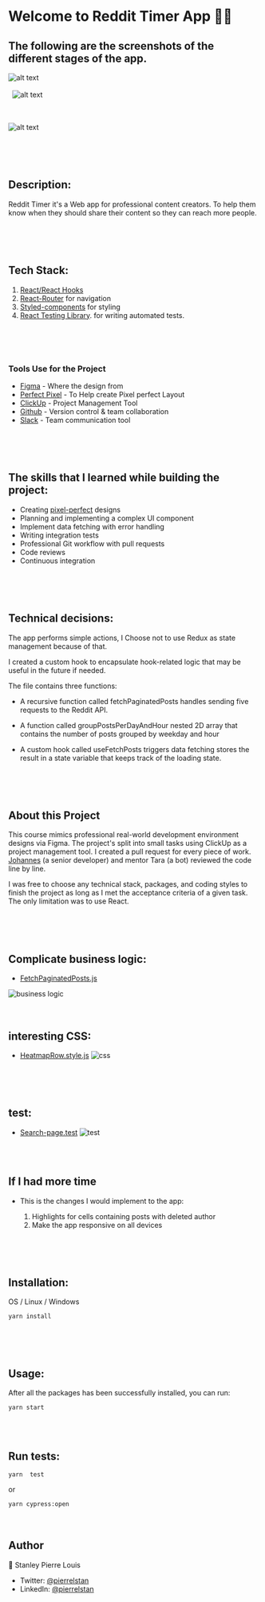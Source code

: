 # Welcome to Reddit Timer App 👋🏾

## The following are the screenshots of the different stages of the app.

![alt text](https://res.cloudinary.com/stanley/image/upload/v1637689677/homepage_nob8zl.svg)
\
&nbsp;
\
&nbsp;
![alt text](https://res.cloudinary.com/stanley/image/upload/v1637689626/search_page-loading_1_izcnte.png)
\
&nbsp;
\
&nbsp;

![alt text](https://res.cloudinary.com/stanley/image/upload/v1637750429/search_page-results_1_pxg5l0.png)

\
&nbsp;
\
&nbsp;
## Description:

Reddit Timer it's a Web app for professional content creators. To help them know when they should share their content so they can reach more people.

\
&nbsp;
\
&nbsp;

## Tech Stack:

1.  [React/React Hooks](https://reactrouter.com/)
2. [ React-Router](https://reactrouter.com/)  for navigation
3. [Styled-components](https://styled-components.com/) for styling
4. [React Testing Library](https://testing-library.com/docs/). for writing automated tests.

\
&nbsp;
\
&nbsp;

### Tools Use for the Project

-  [Figma](https://figma.com/) - Where the design from
- [Perfect Pixel](https://chrome.google.com/webstore/detail/perfectpixel-by-welldonec/dkaagdgjmgdmbnecmcefdhjekcoceebi?hl=en-US) - To Help create Pixel perfect Layout
- [ClickUp](https://clickup.com) - Project Management Tool
- [Github](https://github.com) - Version control & team collaboration
- [Slack](https://slack.com) - Team communication tool

\
&nbsp;
\
&nbsp;

## The skills that I learned while building the project:


- Creating [pixel-perfect](https://chrome.google.com/webstore/detail/perfectpixel-by-welldonec/dkaagdgjmgdmbnecmcefdhjekcoceebi?hl=en-US) designs
- Planning and implementing a complex UI component
- Implement data fetching with error handling
- Writing integration tests
- Professional Git workflow with pull requests
- Code reviews
- Continuous integration

\
&nbsp;
\
&nbsp;

## Technical decisions:
The app performs simple actions, I Choose not to use Redux as state management because of that.

I created a custom hook to encapsulate hook-related logic that may be useful in the future if needed.

The file contains three functions:
- A recursive function called fetchPaginatedPosts handles sending five requests to the Reddit API.

- A function called groupPostsPerDayAndHour nested 2D array that contains the number of posts grouped by weekday and hour

- A custom hook called useFetchPosts triggers data fetching stores the result in a state variable that keeps track of the loading state.

\
&nbsp;
\
&nbsp;


## About this Project
This course mimics professional real-world development environment designs via Figma. The project's split into small tasks using ClickUp as a project management tool. I created a pull request for every piece of work. [Johannes](https://jkettmann.com/) (a senior developer) and mentor Tara (a bot) reviewed the code line by line.

I was free to choose any technical stack, packages, and coding styles to finish the project as long as I met the acceptance criteria of a given task. The only limitation was to use React.

\
&nbsp;
\
&nbsp;


 ## Complicate business logic:

 - [FetchPaginatedPosts.js](/src/API/LoadTheData/FetchPaginatedPosts.js)

![business logic](https://res.cloudinary.com/stanley/image/upload/v1637968378/bussiness_logic_dbumr0.png)
\
&nbsp;
\
&nbsp;

##  interesting CSS:

- [HeatmapRow.style.js](/src/components/Heatmap/HeatmapRow.style.js)
![css](https://res.cloudinary.com/stanley/image/upload/v1637969665/interestingCss_sworgi.png)

\
&nbsp;
\
&nbsp;

## test:
- [Search-page.test](/src/__tests__/search-page.test.js)
![test](https://res.cloudinary.com/stanley/image/upload/v1638057475/searrch-page.test2_w54nqh.png)

\
&nbsp;
##  If I  had more time
- This is the changes I would implement to the app:

  1. Highlights for cells containing posts with deleted author
  2. Make the app responsive on all devices


\
&nbsp;
\
&nbsp;
## Installation:

OS / Linux / Windows

`yarn install `

\
&nbsp;
\
&nbsp;
## Usage:
 After all the packages has been successfully installed, you can run:

 `yarn start`

\
&nbsp;

 ## Run tests:

`yarn  test `

or

`yarn cypress:open`
\
&nbsp;
\
&nbsp;

## Author
👤 Stanley Pierre Louis

- Twitter: [@pierrelstan](https://twitter.com/pierrelStan)
- LinkedIn: [@pierrelstan](https://linkedin.com/in/pierre-louis-stanley-930110133)

